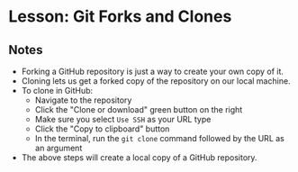 # Lesson: Git Forks and Clones

## Notes

- Forking a GitHub repository is just a way to create your own copy of it.
- Cloning lets us get a forked copy of the repository on our local machine.
- To clone in GitHub:
  - Navigate to the repository
  - Click the "Clone or download" green button on the right
  - Make sure you select `Use SSH` as your URL type
  - Click the "Copy to clipboard" button
  - In the terminal, run the `git clone` command followed by the URL as an argument
- The above steps will create a local copy of a GitHub repository.
